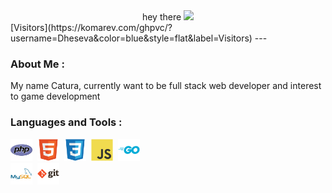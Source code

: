 <div id="header" align="center">
 hey there <img src="https://media.giphy.com/media/hvRJCLFzcasrR4ia7z/giphy.gif" width="30px"/>
</div>
[Visitors](https://komarev.com/ghpvc/?username=Dheseva&color=blue&style=flat&label=Visitors)
---

### About Me :
My name Catura, currently want to be full stack web developer and interest to game development
### Languages and Tools :
<div>
  <img src="https://github.com/devicons/devicon/blob/master/icons/php/php-original.svg" title="Php" alt="Php" width="35" height="35"/>&nbsp;
  <img src="https://github.com/devicons/devicon/blob/master/icons/html5/html5-original.svg" title="Html5" alt="Html5" width="35" height="35"/>&nbsp;
  <img src="https://github.com/devicons/devicon/blob/master/icons/css3/css3-original.svg" title="Css3" alt="Css3" width="35" height="35"/>&nbsp;
  <img src="https://github.com/devicons/devicon/blob/master/icons/javascript/javascript-original.svg" title="Javascript" alt="Javascript" width="35" height="35"/>&nbsp;
  <img src="https://github.com/devicons/devicon/blob/master/icons/go/go-original-wordmark.svg" title="Go" alt="Go" width="35" height="35"/>&nbsp;
</div>
<div>
 <img src="https://github.com/devicons/devicon/blob/master/icons/mysql/mysql-original-wordmark.svg" title="Mysql" alt="Mysql" width="35" height="35"/>&nbsp;
 <img src="https://github.com/devicons/devicon/blob/master/icons/git/git-original-wordmark.svg" title="Git" alt="Git" width="35" height="35"/>&nbsp;
</div>
